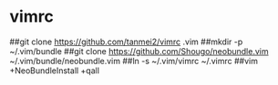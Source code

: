 vimrc
=====

##git clone https://github.com/tanmei2/vimrc .vim
##mkdir -p ~/.vim/bundle
##git clone https://github.com/Shougo/neobundle.vim ~/.vim/bundle/neobundle.vim
##ln -s ~/.vim/vimrc ~/.vimrc
##vim +NeoBundleInstall +qall
